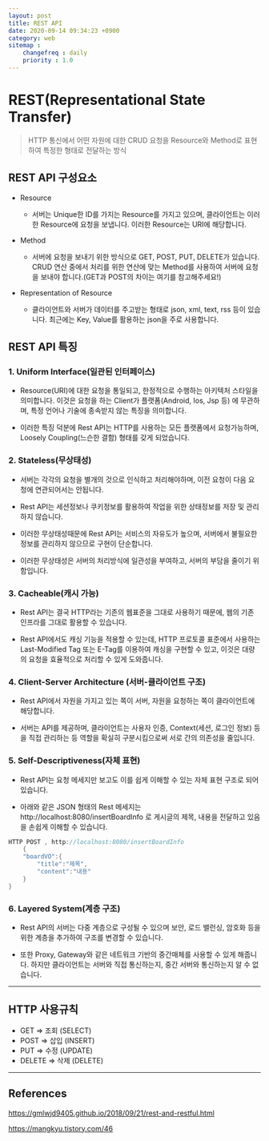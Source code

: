 ```yaml
---
layout: post
title: REST API
date: 2020-09-14 09:34:23 +0900
category: web
sitemap :
    changefreq : daily
    priority : 1.0
---
```


# REST(Representational State Transfer)
> HTTP 통신에서 어떤 자원에 대한 CRUD 요청을 Resource와 Method로 표현하여 특정한 형태로 전달하는 방식


## REST API 구성요소
- Resource
    - 서버는 Unique한 ID를 가지는 Resource를 가지고 있으며, 클라이언트는 이러한 Resource에 요청을 보냅니다. 이러한 Resource는 URI에 해당합니다.

- Method
    - 서버에 요청을 보내기 위한 방식으로 GET, POST, PUT, DELETE가 있습니다. CRUD 연산 중에서 처리를 위한 연산에 맞는 Method를 사용하여 서버에 요청을 보내야 합니다.(GET과 POST의 차이는 여기를 참고해주세요!)


- Representation of Resource
    - 클라이언트와 서버가 데이터를 주고받는 형태로 json, xml, text, rss 등이 있습니다. 최근에는 Key, Value를 활용하는 json을 주로 사용합니다.


## REST API 특징
### 1. Uniform Interface(일관된 인터페이스)
    
- Resource(URI)에 대한 요청을 통일되고, 한정적으로 수행하는 아키텍처 스타일을 의미합니다. 이것은 요청을 하는 Client가 플랫폼(Android, Ios, Jsp 등) 에 무관하며, 특정 언어나 기술에 종속받지 않는 특징을 의미합니다. 

- 이러한 특징 덕분에 Rest API는 HTTP를 사용하는 모든 플랫폼에서 요청가능하며, Loosely Coupling(느슨한 결함) 형태를 갖게 되었습니다.

### 2. Stateless(무상태성)

- 서버는 각각의 요청을 별개의 것으로 인식하고 처리해야하며, 이전 요청이 다음 요청에 연관되어서는 안됩니다. 

- Rest API는 세션정보나 쿠키정보를 활용하여 작업을 위한 상태정보를 저장 및 관리하지 않습니다. 

- 이러한 무상태성때문에 Rest API는 서비스의 자유도가 높으며, 서버에서 불필요한 정보를 관리하지 않으므로 구현이 단순합니다. 

- 이러한 무상태성은 서버의 처리방식에 일관성을 부여하고, 서버의 부담을 줄이기 위함입니다.


### 3. Cacheable(캐시 가능)

- Rest API는 결국 HTTP라는 기존의 웹표준을 그대로 사용하기 때문에, 웹의 기존 인프라를 그대로 활용할 수 있습니다. 

- Rest API에서도 캐싱 기능을 적용할 수 있는데, HTTP 프로토콜 표준에서 사용하는 Last-Modified Tag 또는 E-Tag를 이용하여 캐싱을 구현할 수 있고, 이것은 대량의 요청을 효율적으로 처리할 수 있게 도와줍니다.


### 4. Client-Server Architecture (서버-클라이언트 구조)

- Rest API에서 자원을 가지고 있는 쪽이 서버, 자원을 요청하는 쪽이 클라이언트에 해당합니다. 

- 서버는 API를 제공하며, 클라이언트는 사용자 인증, Context(세션, 로그인 정보) 등을 직접 관리하는 등 역할을 확실히 구분시킴으로써 서로 간의 의존성을 줄입니다.


### 5. Self-Descriptiveness(자체 표현)

- Rest API는 요청 메세지만 보고도 이를 쉽게 이해할 수 있는 자체 표현 구조로 되어있습니다. 

- 아래와 같은 JSON 형태의 Rest 메세지는 http://localhost:8080/insertBoardInfo 로 게시글의 제목, 내용을 전달하고 있음을 손쉽게 이해할 수 있습니다.

```java
HTTP POST , http://localhost:8080/insertBoardInfo
    {
    "boardVO":{
        "title":"제목",
        "content":"내용"
    }
}
```

### 6. Layered System(계층 구조)

- Rest API의 서버는 다중 계층으로 구성될 수 있으며 보안, 로드 밸런싱, 암호화 등을 위한 계층을 추가하여 구조를 변경할 수 있습니다. 

- 또한 Proxy, Gateway와 같은 네트워크 기반의 중간매체를 사용할 수 있게 해줍니다. 하지만 클라이언트는 서버와 직접 통신하는지, 중간 서버와 통신하는지 알 수 없습니다.


<hr/>

## HTTP 사용규칙
- GET    => 조회 (SELECT)
- POST   => 삽입 (INSERT)
- PUT    => 수정 (UPDATE)
- DELETE => 삭제 (DELETE)


<hr/>

## References

https://gmlwjd9405.github.io/2018/09/21/rest-and-restful.html

https://mangkyu.tistory.com/46
